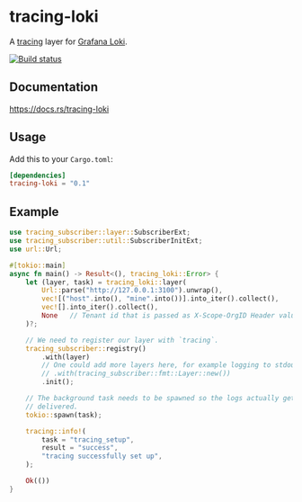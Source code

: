 tracing-loki
============

A [tracing](https://github.com/tokio-rs/tracing) layer for [Grafana
Loki](https://grafana.com/oss/loki/).

[![Build status](https://github.com/hrxi/tracing-loki/actions/workflows/build.yaml/badge.svg)](https://github.com/hrxi/tracing-loki/actions/workflows/build.yaml)

Documentation
-------------

https://docs.rs/tracing-loki

Usage
-----

Add this to your `Cargo.toml`:
```toml
[dependencies]
tracing-loki = "0.1"
```

Example
-------

```rust
use tracing_subscriber::layer::SubscriberExt;
use tracing_subscriber::util::SubscriberInitExt;
use url::Url;

#[tokio::main]
async fn main() -> Result<(), tracing_loki::Error> {
    let (layer, task) = tracing_loki::layer(
        Url::parse("http://127.0.0.1:3100").unwrap(),
        vec![("host".into(), "mine".into())].into_iter().collect(),
        vec![].into_iter().collect(),
        None   // Tenant id that is passed as X-Scope-OrgID Header value to support multi-tenancy if enabled
    )?;

    // We need to register our layer with `tracing`.
    tracing_subscriber::registry()
        .with(layer)
        // One could add more layers here, for example logging to stdout:
        // .with(tracing_subscriber::fmt::Layer::new())
        .init();

    // The background task needs to be spawned so the logs actually get
    // delivered.
    tokio::spawn(task);

    tracing::info!(
        task = "tracing_setup",
        result = "success",
        "tracing successfully set up",
    );

    Ok(())
}
```
